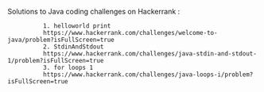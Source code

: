 Solutions to Java coding challenges on Hackerrank : 

              1. helloworld print
              https://www.hackerrank.com/challenges/welcome-to-java/problem?isFullScreen=true
              2. StdinAndStdout 
              https://www.hackerrank.com/challenges/java-stdin-and-stdout-1/problem?isFullScreen=true
              3. for loops 1 
              https://www.hackerrank.com/challenges/java-loops-i/problem?isFullScreen=true

              

